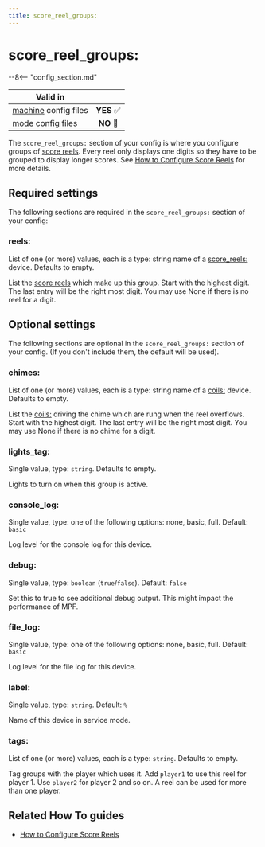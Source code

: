 ```yaml
---
title: score_reel_groups:
---
```


# score_reel_groups:


--8<-- "config_section.md"

| Valid in | |
|-----|:----:|
|[machine](instructions/machine_config.md) config files |**YES** :white_check_mark:|
|[mode](instructions/mode_config.md) config files|**NO** :no_entry_sign:|

The `score_reel_groups:` section of your config is where you configure
groups of [score reels](score_reels.md).
Every reel only displays one digits so they have to be grouped to
display longer scores. See [How to Configure Score Reels](../mechs/score_reels.md) for more details.

## Required settings

The following sections are required in the `score_reel_groups:` section
of your config:

### reels:

List of one (or more) values, each is a type: string name of a
[score_reels:](score_reels.md) device.
Defaults to empty.

List the [score reels](score_reels.md) which
make up this group. Start with the highest digit. The last entry will be
the right most digit. You may use None if there is no reel for a digit.

## Optional settings

The following sections are optional in the `score_reel_groups:` section
of your config. (If you don't include them, the default will be used).

### chimes:

List of one (or more) values, each is a type: string name of a
[coils:](coils.md) device. Defaults to empty.

List the [coils:](coils.md) driving the chime
which are rung when the reel overflows. Start with the highest digit.
The last entry will be the right most digit. You may use None if there
is no chime for a digit.

### lights_tag:

Single value, type: `string`. Defaults to empty.

Lights to turn on when this group is active.

### console_log:

Single value, type: one of the following options: none, basic, full.
Default: `basic`

Log level for the console log for this device.

### debug:

Single value, type: `boolean` (`true`/`false`). Default: `false`

Set this to true to see additional debug output. This might impact the
performance of MPF.

### file_log:

Single value, type: one of the following options: none, basic, full.
Default: `basic`

Log level for the file log for this device.

### label:

Single value, type: `string`. Default: `%`

Name of this device in service mode.

### tags:

List of one (or more) values, each is a type: `string`. Defaults to
empty.

Tag groups with the player which uses it. Add `player1` to use this reel
for player 1. Use `player2` for player 2 and so on. A reel can be used
for more than one player.

## Related How To guides

* [How to Configure Score Reels](../mechs/score_reels.md)
